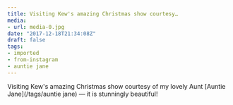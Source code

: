 ```yaml
---
title: Visiting Kew's amazing Christmas show courtesy…
media:
- url: media-0.jpg
date: "2017-12-18T21:34:08Z"
draft: false
tags:
- imported
- from-instagram
- auntie jane
---
```

Visiting Kew's amazing Christmas show courtesy of my lovely Aunt [Auntie Jane](/tags/auntie jane) — it is stunningly beautiful!
